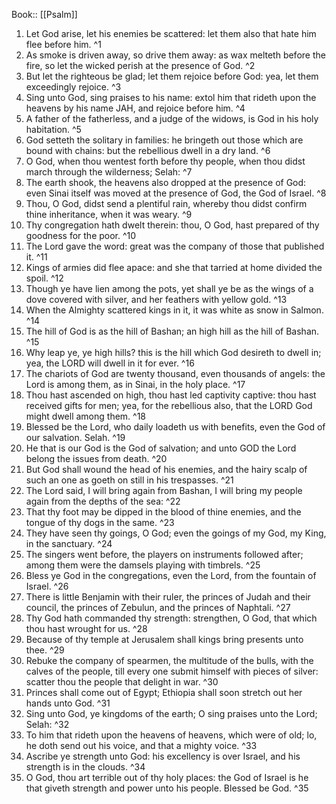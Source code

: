  Book:: [[Psalm]]
 1. Let God arise, let his enemies be scattered: let them also that hate him flee before him. ^1
 2. As smoke is driven away, so drive them away: as wax melteth before the fire, so let the wicked perish at the presence of God. ^2
 3. But let the righteous be glad; let them rejoice before God: yea, let them exceedingly rejoice. ^3
 4. Sing unto God, sing praises to his name: extol him that rideth upon the heavens by his name JAH, and rejoice before him. ^4
 5. A father of the fatherless, and a judge of the widows, is God in his holy habitation. ^5
 6. God setteth the solitary in families: he bringeth out those which are bound with chains: but the rebellious dwell in a dry land. ^6
 7. O God, when thou wentest forth before thy people, when thou didst march through the wilderness; Selah: ^7
 8. The earth shook, the heavens also dropped at the presence of God: even Sinai itself was moved at the presence of God, the God of Israel. ^8
 9. Thou, O God, didst send a plentiful rain, whereby thou didst confirm thine inheritance, when it was weary. ^9
 10. Thy congregation hath dwelt therein: thou, O God, hast prepared of thy goodness for the poor. ^10
 11. The Lord gave the word: great was the company of those that published it. ^11
 12. Kings of armies did flee apace: and she that tarried at home divided the spoil. ^12
 13. Though ye have lien among the pots, yet shall ye be as the wings of a dove covered with silver, and her feathers with yellow gold. ^13
 14. When the Almighty scattered kings in it, it was white as snow in Salmon. ^14
 15. The hill of God is as the hill of Bashan; an high hill as the hill of Bashan. ^15
 16. Why leap ye, ye high hills? this is the hill which God desireth to dwell in; yea, the LORD will dwell in it for ever. ^16
 17. The chariots of God are twenty thousand, even thousands of angels: the Lord is among them, as in Sinai, in the holy place. ^17
 18. Thou hast ascended on high, thou hast led captivity captive: thou hast received gifts for men; yea, for the rebellious also, that the LORD God might dwell among them. ^18
 19. Blessed be the Lord, who daily loadeth us with benefits, even the God of our salvation. Selah. ^19
 20. He that is our God is the God of salvation; and unto GOD the Lord belong the issues from death. ^20
 21. But God shall wound the head of his enemies, and the hairy scalp of such an one as goeth on still in his trespasses. ^21
 22. The Lord said, I will bring again from Bashan, I will bring my people again from the depths of the sea: ^22
 23. That thy foot may be dipped in the blood of thine enemies, and the tongue of thy dogs in the same. ^23
 24. They have seen thy goings, O God; even the goings of my God, my King, in the sanctuary. ^24
 25. The singers went before, the players on instruments followed after; among them were the damsels playing with timbrels. ^25
 26. Bless ye God in the congregations, even the Lord, from the fountain of Israel. ^26
 27. There is little Benjamin with their ruler, the princes of Judah and their council, the princes of Zebulun, and the princes of Naphtali. ^27
 28. Thy God hath commanded thy strength: strengthen, O God, that which thou hast wrought for us. ^28
 29. Because of thy temple at Jerusalem shall kings bring presents unto thee. ^29
 30. Rebuke the company of spearmen, the multitude of the bulls, with the calves of the people, till every one submit himself with pieces of silver: scatter thou the people that delight in war. ^30
 31. Princes shall come out of Egypt; Ethiopia shall soon stretch out her hands unto God. ^31
 32. Sing unto God, ye kingdoms of the earth; O sing praises unto the Lord; Selah: ^32
 33. To him that rideth upon the heavens of heavens, which were of old; lo, he doth send out his voice, and that a mighty voice. ^33
 34. Ascribe ye strength unto God: his excellency is over Israel, and his strength is in the clouds. ^34
 35. O God, thou art terrible out of thy holy places: the God of Israel is he that giveth strength and power unto his people. Blessed be God. ^35
